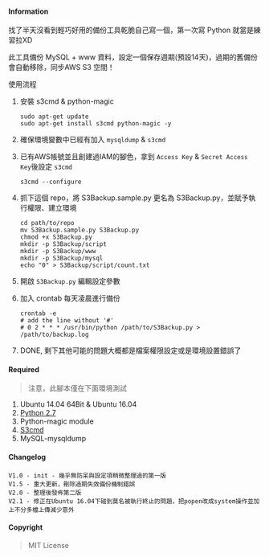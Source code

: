 #### Information

找了半天沒看到輕巧好用的備份工具乾脆自己寫一個，第一次寫 Python 就當是練習拉XD

此工具備份 MySQL + www 資料，設定一個保存週期(預設14天)，過期的舊備份會自動移除，同步AWS S3 空間！

使用流程

1. 安裝 s3cmd & python-magic
	
	```
	sudo apt-get update
	sudo apt-get install s3cmd python-magic -y
	```
	
2. 確保環境變數中已經有加入 `mysqldump` & `s3cmd`

3. 已有AWS帳號並且創建過IAM的腳色，拿到 `Access Key` & `Secret Access Key`後設定 `s3cmd`
	
	```
	s3cmd --configure
	```
	
4. 抓下這個 repo，將 S3Backup.sample.py 更名為 S3Backup.py，並賦予執行權限、建立環境
	```
	cd path/to/repo
	mv S3Backup.sample.py S3Backup.py
	chmod +x S3Backup.py
	mkdir -p S3Backup/script
	mkdir -p S3Backup/www
	mkdir -p S3Backup/mysql
	echo "0" > S3Backup/script/count.txt
	```
5. 開啟 `S3Backup.py` 編輯設定參數

6. 加入 crontab 每天凌晨進行備份
	```
	crontab -e
	# add the line without '#'
	# 0 2 * * * /usr/bin/python /path/to/S3Backup.py > /path/to/backup.log 
	```
7. DONE, 剩下其他可能的問題大概都是檔案權限設定或是環境設置錯誤了

#### Required

> 注意，此腳本僅在下面環境測試

1. Ubuntu 14.04 64Bit & Ubuntu 16.04
2. [Python 2.7](https://docs.python.org/2.7/)
3. Python-magic module
4. [S3cmd](http://s3tools.org/s3cmd)
5. MySQL-mysqldump

#### Changelog

```
V1.0 - init - 幾乎無防呆與設定項稍微整理過的第一版
V1.5 - 重大更新，刪除過期失效備份機制錯誤
V2.0 - 整理後發佈第二版
V2.1 - 修正在Ubuntu 16.04下碰到莫名被執行終止的問題，把popen改成system操作並加上不分多檔上傳減少意外
```

#### Copyright

> MIT License 
